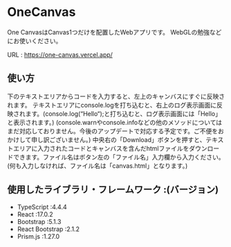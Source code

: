 # OneCanvas

One CanvasはCanvas1つだけを配置したWebアプリです。
WebGLの勉強などにお使いください。

URL : https://one-canvas.vercel.app/

## 使い方

下のテキストエリアからコードを入力すると、左上のキャンバスにすぐに反映されます。
テキストエリアにconsole.logを打ち込むと、右上のログ表示画面に反映されます。(console.log(“Hello“);と打ち込むと、ログ表示画面には「Hello」と表示されます。)
(console.warnやconsole.infoなどの他のメソッドについてはまだ対応しておりません。今後のアップデートで対応する予定です。ご不便をおかけして申し訳ございません。)
中央右の「Download」ボタンを押すと、テキストエリアに入力されたコードとキャンバスを含んだhtmlファイルをダウンロードできます。ファイル名はボタン左の「ファイル名」入力欄から入力ください。(何も入力しなければ、ファイル名は「canvas.html」となります。)


## 使用したライブラリ・フレームワーク :(バージョン)
- TypeScript :4.4.4
- React :17.0.2
- Bootstrap :5.1.3
- React Bootstrap :2.1.2
- Prism.js :1.27.0
